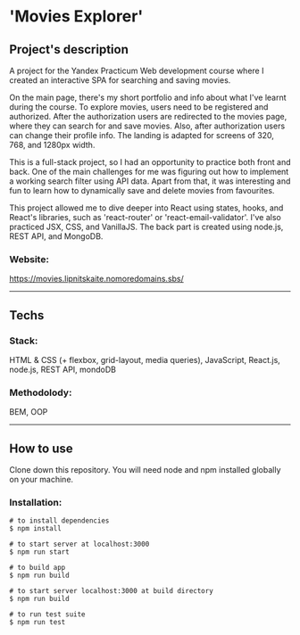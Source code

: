 
# 'Movies Explorer'

## Project's description  

A project for the Yandex Practicum Web development course where I created an interactive SPA for searching and saving movies.<br>

On the main page, there's my short portfolio and info about what I've learnt during the course. To explore movies, users need to be registered and authorized. After the authorization users are redirected to the movies page, where they can search for and save movies. Also, after authorization users can change their profile info. The landing is adapted for screens of 320, 768, and 1280px width.<br>

This is a full-stack project, so I had an opportunity to practice both front and back. One of the main challenges for me was figuring out how to implement a working search filter using API data. Apart from that, it was interesting and fun to learn how to dynamically save and delete movies from favourites.<br>

This project allowed me to dive deeper into React using states, hooks, and React's libraries, such as 'react-router' or 'react-email-validator'. I've also practiced JSX, CSS, and VanillaJS. The back part is created using node.js, REST API, and MongoDB.<br>

### Website: 

https://movies.lipnitskaite.nomoredomains.sbs/<br>

___


## Techs  

### Stack:

HTML & CSS (+ flexbox, grid-layout, media queries), JavaScript, React.js, node.js, REST API, mondoDB<br>

### Methodolody:

BEM, OOP<br>

___

## How to use

Clone down this repository. You will need node and npm installed globally on your machine.<br>

### Installation:  

```
# to install dependencies
$ npm install

# to start server at localhost:3000
$ npm run start

# to build app
$ npm run build

# to start server localhost:3000 at build directory
$ npm run build

# to run test suite
$ npm run test
```